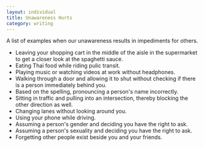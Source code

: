 ```yaml
---
layout: individual
title: Unawareness Hurts
category: writing
---
```


A list of examples when our unawareness results in impediments for others.

+ Leaving your shopping cart in the middle of the aisle in the supermarket to get a closer look at the spaghetti sauce.
+ Eating Thai food while riding pulic transit.
+ Playing music or watching videos at work without headphones.
+ Walking through a door and allowing it to shut without checking if there is a person immediately behind you.
+ Based on the spelling, pronouncing a person's name incorrectly.
+ Sitting in traffic and pulling into an intersection, thereby blocking the other direction as well.
+ Changing lanes without looking around you.
+ Using your phone while driving.
+ Assuming a person's gender and deciding you have the right to ask.
+ Assuming a person's sexuality and deciding you have the right to ask.
+ Forgetting other people exist beside you and your friends.